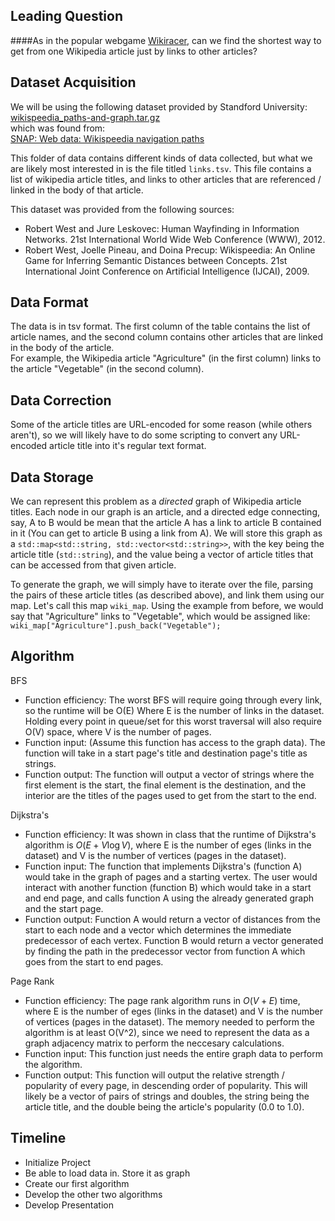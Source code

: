 ## Leading Question 

####As in the popular webgame [Wikiracer](https://www.thewikigame.com/group), can we find the shortest way to get from one Wikipedia article just by links to other articles?

## Dataset Acquisition

We will be using the following dataset provided by Standford University:   
[wikispeedia_paths-and-graph.tar.gz](http://snap.stanford.edu/data/wikispeedia/wikispeedia_paths-and-graph.tar.gz)   
which was found from:  
[SNAP: Web data: Wikispeedia navigation paths](http://snap.stanford.edu/data/wikispeedia.html)   

This folder of data contains different kinds of data collected, but what we are likely most interested in is the file titled `links.tsv`. This file contains a list of wikipedia article titles, and links to other articles that are referenced / linked in the body of that article.

This dataset was provided from the following sources:  
- Robert West and Jure Leskovec: Human Wayfinding in Information Networks. 21st International World Wide Web Conference (WWW), 2012.  
- Robert West, Joelle Pineau, and Doina Precup: Wikispeedia: An Online Game for Inferring Semantic Distances between Concepts. 21st International Joint Conference on Artificial Intelligence (IJCAI), 2009.  

## Data Format

The data is in tsv format. The first column of the table contains the list of article names, and the second column contains other articles that are linked in the body of the article.  
For example, the Wikipedia article "Agriculture" (in the first column) links to the article "Vegetable" (in the second column). 

## Data Correction

Some of the article titles are URL-encoded for some reason (while others aren't), so we will likely have to do some scripting to convert any URL-encoded article title into it's regular text format.

## Data Storage

We can represent this problem as a *directed* graph of Wikipedia article titles. Each node in our graph is an article, and a directed edge connecting, say, A to B would be mean that the article A has a link to article B contained in it (You can get to article B using a link from A). 
We will store this graph as a `std::map<std::string, std::vector<std::string>>`, with the key being the article title (`std::string`), and the value being a vector of article titles that can be accessed from that given article.

To generate the graph, we will simply have to iterate over the file, parsing the pairs of these article titles (as described above), and link them using our map. Let's call this map `wiki_map`. Using the example from before, we would say that "Agriculture" links to "Vegetable", which would be assigned like: `wiki_map["Agriculture"].push_back("Vegetable");`

## Algorithm

BFS
- Function efficiency: The worst BFS will require going through every link, so the runtime will be O(E) Where E is the number of links in the dataset. Holding every point in queue/set for this worst traversal will also require O(V) space, where V is the number of pages. 
- Function input: (Assume this function has access to the graph data). The function will take in a start page's title and destination page's title as strings. 
- Function output: The function will output a vector of strings where the first element is the start, the final element is the destination, and the interior are the titles of the pages used to get from the start to the end.

Dijkstra's
- Function efficiency: It was shown in class that the runtime of Dijkstra's algorithm is $O(E+V\log{V})$, where E is the number of eges (links in the dataset) and V is the number of vertices (pages in the dataset). 
- Function input: The function that implements Dijkstra's (function A) would take in the graph of pages and a starting vertex. The user would interact with another function (function B) which would take in a start and end page, and calls function A using the already generated graph and the start page.
- Function output: Function A would return a vector of distances from the start to each node and a vector which determines the immediate predecessor of each vertex. Function B would return a vector generated by finding the path in the predecessor vector from function A which goes from the start to end pages.

Page Rank
- Function efficiency: The page rank algorithm runs in $O(V + E)$ time, where E is the number of eges (links in the dataset) and V is the number of vertices (pages in the dataset). The memory needed to perform the algorithm is at least O(V^2), since we need to represent the data as a graph adjacency matrix to perform the neccesary calculations.
- Function input: This function just needs the entire graph data to perform the algorithm.
- Function output: This function will output the relative strength / popularity of every page, in descending order of popularity. This will likely be a vector of pairs of strings and doubles, the string being the article title, and the double being the article's popularity (0.0 to 1.0).

## Timeline

- Initialize Project
- Be able to load data in. Store it as graph
- Create our first algorithm
- Develop the other two algorithms
- Develop Presentation
